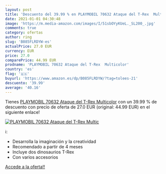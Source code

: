 ```yaml
---
layout: post
title: 'Descuento del 39.99 % en PLAYMOBIL 70632 Ataque del T-Rex  Multic'
date: 2021-01-01 04:30:48
image: 'https://m.media-amazon.com/images/I/51sbOYyKUeL._SL200_.jpg'
comments: true
category: ofertas
author: ring
slug: 'B085FLRDYW-es'
actualPrice: 27.0 EUR
currency: EUR
price: 27.0
comparePrice: 44.99 EUR
prodname: 'PLAYMOBIL 70632 Ataque del T-Rex  Multicolor'
country: 'es'
flag: '🇪🇸'
buyurl: 'https://www.amazon.es/dp/B085FLRDYW/?tag=tolees-21'
descuento: '39.99'
average: '40.16'
---
```


Tienes [PLAYMOBIL 70632 Ataque del T-Rex  Multicolor](https://www.amazon.es/dp/B085FLRDYW/?tag=tolees-21) con un 39.99 % de descuento con precio de oferta de 27.0 EUR (original: 44.99 EUR) en el siguiente enlace!

[![PLAYMOBIL 70632 Ataque del T-Rex  Multic](https://m.media-amazon.com/images/I/51sbOYyKUeL._SL200_.jpg)](https://www.amazon.es/dp/B085FLRDYW/?tag=tolees-21)

ℹ️:

- Desarrolla la imaginación y la creatividad
- Recomendado a partir de 4 meses
- Incluye dos dinosaurios T-Rex
- Con varios accesorios

[Accede a la oferta!!](https://www.amazon.es/dp/B085FLRDYW/?tag=tolees-21)
